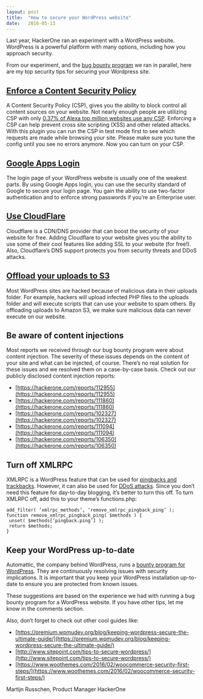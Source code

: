 ```yaml
---
layout: post
title:  "How to secure your WordPress website"
date:   2016-05-13
---
```


Last year, HackerOne ran an experiment with a WordPress website. WordPress is a powerful platform with many options, including how you approach security.

From our experiment, and the [bug bounty program](https://hackerone.com/withinsecurity) we ran in parallel, here are my top security tips for securing your Wordpress site.

## [Enforce a Content Security Policy](https://wordpress.org/plugins/wp-content-security-policy/)
A Content Security Policy (CSP), gives you the ability to block control all content sources on your website. Not nearly enough people are utilizing CSP with only [0.37% of Alexa top million websites use any CSP](https://pokeinthe.io/2016/04/25/state-of-csp-alexa-top-one-million-2016-04/). Enforcing a CSP can help prevent cross site scripting (XSS) and other related attacks. With this plugin you can run the CSP in test mode first to see which requests are made while browsing your site. Please make sure you tune the config until you see no errors anymore. Now you can turn on your CSP.

## [Google Apps Login](https://wordpress.org/plugins/google-apps-login/)
The login page of your WordPress website is usually one of the weakest parts. By using Google Apps login, you can use the security standard of Google to secure your login page. You gain the ability to use two-factor authentication and to enforce strong passwords if you’re an Enterprise user.

## [Use CloudFlare](https://cloudflare.com/)
Cloudflare is a CDN/DNS provider that can boost the security of your website for free. Adding Cloudflare to your website gives you the ability to use some of their cool features like adding SSL to your website (for free!). Also, Cloudflare’s DNS support protects you from security threats and DDoS attacks.

## [Offload your uploads to S3](https://wordpress.org/plugins/amazon-s3-and-cloudfront/)
Most WordPress sites are hacked because of malicious data in their uploads folder. For example, hackers will upload infected PHP files to the uploads folder and will execute scripts that can use your website to spam others. By offloading uploads to Amazon S3, we make sure malicious data can never execute on our website.

## Be aware of content injections
Most reports we received through our bug bounty program were about content injection. The severity of these issues depends on the content of your site and what can be injected, of course. There’s no real solution for these issues and we resolved them on a case-by-case basis. Check out our publicly disclosed content injection reports:

- [https://hackerone.com/reports/112955](https://hackerone.com/reports/112955)
- [https://hackerone.com/reports/111860](https://hackerone.com/reports/111860)
- [https://hackerone.com/reports/102327](https://hackerone.com/reports/102327)
- [https://hackerone.com/reports/111094](https://hackerone.com/reports/111094)
- [https://hackerone.com/reports/106350](https://hackerone.com/reports/106350)

## Turn off XMLRPC
XMLRPC is a WordPress feature that can be used for [pingbacks and trackbacks](https://codex.wordpress.org/XML-RPC_Support). However, it can also be used for [DDoS attacks](https://hackerone.com/reports/96294). Since you don’t need this feature for day-to-day blogging, it’s better to turn this off. To turn XMLRPC off, add this to your theme’s functions.php:

```
add_filter( ‘xmlrpc_methods’, ‘remove_xmlrpc_pingback_ping’ );
function remove_xmlrpc_pingback_ping( $methods ) {
 unset( $methods[‘pingback.ping’] );
 return $methods;
}
```

## Keep your WordPress up-to-date
Automattic, the company behind WordPress, runs a [bounty program for WordPress](https://hackerone.com/automattic). They are continuously resolving issues with security implications. It is important that you keep your WordPress installation up-to-date to ensure you are protected from known issues.

These suggestions are based on the experience we had with running a bug bounty program for a WordPress website. If you have other tips, let me know in the comments section.

Also, don’t forget to check out other cool guides like:
- [https://premium.wpmudev.org/blog/keeping-wordpress-secure-the-ultimate-guide/](https://premium.wpmudev.org/blog/keeping-wordpress-secure-the-ultimate-guide/)
- [http://www.sitepoint.com/tips-to-secure-wordpress/](http://www.sitepoint.com/tips-to-secure-wordpress/)
- [https://www.woothemes.com/2016/02/woocommerce-security-first-steps/](https://www.woothemes.com/2016/02/woocommerce-security-first-steps/)

Martijn Russchen, Product Manager HackerOne